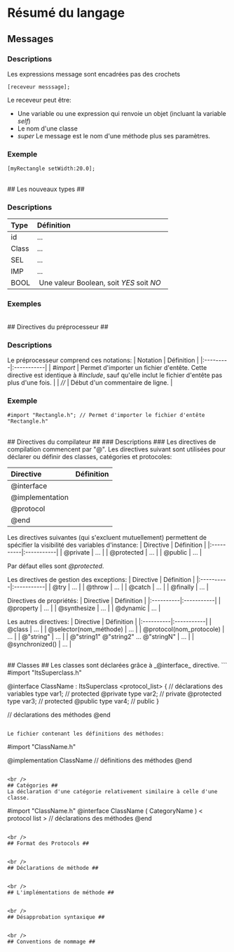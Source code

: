 # Résumé du langage #

## Messages ##

### Descriptions ###
Les expressions message sont encadrées pas des crochets <br />
```
[receveur messsage];
```

Le receveur peut être:
  * Une variable ou une expression qui renvoie un objet (incluant la variable _self_)
  * Le nom d'une classe
  * _super_
Le message est le nom d'une méthode plus ses paramètres.

### Exemple ###
```
[myRectangle setWidth:20.0];
```


<br />
## Les nouveaux types ##

### Descriptions ###
| Type | Définition |
|:-----|:-----------|
| id   | ...        |
| Class | ...        |
| SEL  | ...        |
| IMP  | ...        |
| BOOL | Une valeur Boolean, soit _YES_ soit _NO_  |

### Exemples ###


<br />
## Directives du préprocesseur ##

### Descriptions ###
Le préprocesseur comprend ces notations:
| Notation | Définition |
|:---------|:-----------|
| _#import_ | Permet d'importer un fichier d'entête. Cette directive est identique à _#include_, sauf qu'elle inclut le fichier d'entête pas plus d'une fois. |
| _//_     | Début d'un commentaire de ligne. |

### Exemple ###
```
#import "Rectangle.h"; // Permet d'importer le fichier d'entête "Rectangle.h"
```


<br />
## Directives du compilateur ##
### Descriptions ###
Les directives de compilation commencent par "@". Les directives suivant sont utilisées pour déclarer ou définir des classes, catégories et protocoles:

| Directive | Définition |
|:----------|:-----------|
| @interface |            |
| @implementation |            |
| @protocol |            |
| @end      |            |

Les directives suivantes (qui s'excluent mutuellement) permettent de spécifier la visibilité des variables d'instance:
| Directive | Définition |
|:----------|:-----------|
| @private  | ...        |
| @protected | ...        |
| @public   | ...        |

Par défaut elles sont _@protected_.

Les directives de gestion des exceptions:
| Directive | Définition |
|:----------|:-----------|
| @try      | ...        |
| @throw    | ...        |
| @catch    | ...        |
| @finally  | ...        |

Directives de propriétés:
| Directive | Définition |
|:----------|:-----------|
| @property | ...        |
| @synthesize | ...        |
| @dynamic  | ...        |

Les autres directives:
| Directive | Définition |
|:----------|:-----------|
| @class    | ...        |
| @selector(nom\_méthode) | ...        |
| @protocol(nom\_protocole) | ...        |
| @"string" | ...        |
| @"string1" @"string2" ... @"stringN" | ...        |
| @synchronized() | ...        |


<br />
## Classes ##
Les classes sont déclarées grâce à _@interface_ directive.
```
#import "ItsSuperclass.h"

@interface ClassName : ItsSuperclass <protocol_list> {
    // déclarations des variables
    type var1; // protected
@private
    type var2; // private
@protected
    type var3; // protected
@public
    type var4; // public
} 

// déclarations des méthodes
@end
```

Le fichier contenant les définitions des méthodes:
```
#import "ClassName.h"

@implementation ClassName
    // définitions des méthodes
@end
```

<br />
## Catégories ##
La déclaration d'une catégorie relativement similaire à celle d'une classe.
```
#import "ClassName.h"
@interface ClassName ( CategoryName ) < protocol list >
    // déclarations des méthodes
@end
```

<br />
## Format des Protocols ##


<br />
## Déclarations de méthode ##


<br />
## L'implémentations de méthode ##


<br />
## Désapprobation syntaxique ##


<br />
## Conventions de nommage ##